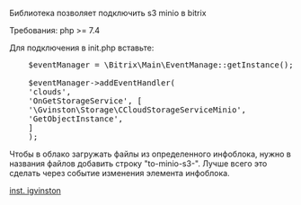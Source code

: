 Библиотека позволяет подключить s3 minio в bitrix

Требования:
php >= 7.4

Для подключения в init.php вставьте:
<pre>
    $eventManager = \Bitrix\Main\EventManage::getInstance();
    
    $eventManager->addEventHandler(
    'clouds',
    'OnGetStorageService', [
    '\Gvinston\Storage\CCloudStorageServiceMinio',
    'GetObjectInstance',
    ]
    );
</pre>

Чтобы в облако загружать файлы из определенного инфоблока, нужно в названия файлов
добавить строку "to-minio-s3-". Лучше всего это сделать через событие изменения элемента инфоблока.

<p>
<a href="https://www.instagram.com/igvinston/">inst. igvinston</a>
</p>
 